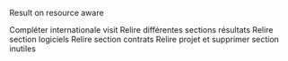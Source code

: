 Result on resource aware


Compléter internationale visit
Relire différentes sections résultats
Relire section logiciels
Relire section contrats
Relire projet et supprimer section inutiles
